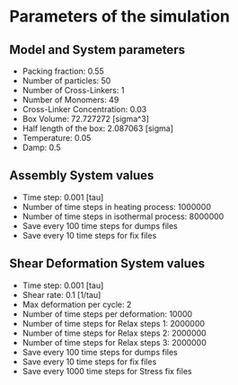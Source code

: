 # Parameters of the simulation


## Model and System parameters

- Packing fraction: 0.55
- Number of particles: 50
- Number of Cross-Linkers: 1
- Number of Monomers: 49
- Cross-Linker Concentration: 0.03
- Box Volume: 72.727272 [sigma^3]
- Half length of the box: 2.087063 [sigma]
- Temperature: 0.05
- Damp: 0.5

 ## Assembly System values 

- Time step: 0.001 [tau]
- Number of time steps in heating process: 1000000
- Number of time steps in isothermal process: 8000000
- Save every 100 time steps for dumps files
- Save every 10 time steps for fix files

 ## Shear Deformation System values 

- Time step: 0.001 [tau]
- Shear rate: 0.1 [1/tau]
- Max deformation per cycle: 2
- Number of time steps per deformation: 10000
- Number of time steps for Relax steps 1: 2000000
- Number of time steps for Relax steps 2: 2000000
- Number of time steps for Relax steps 3: 2000000
- Save every 100 time steps for dumps files
- Save every 10 time steps for fix files
- Save every 1000 time steps for Stress fix files
